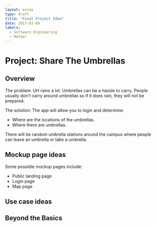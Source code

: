 ```yaml
---
layout: essay
type: draft
title: "Final Project Idea"
date: 2017-03-09
labels:
  - Software Engineering
  - Meteor
---
```


<!-- This essay was collaboratively written by Kelly Lee and Dan Li. -->

# Project: Share The Umbrellas

## Overview

The problem: UH rains a lot. Umbrellas can be a hassle to carry. People usually don't carry around umbrellas so if it does rain, they will not be prepared.

The solution: The app will allow you to login and determine:
<ul>
  <li>Where are the locations of the umbrellas.</li>
  <li>Where there are umbrellas.</li>
</ul>

There will be random umbrella stations around the campus where people can leave an umbrella or take a umbrella.


## Mockup page ideas
Some possible mockup pages include:
<ul>
  <li>Public landing page</li>
  <li>Login page</li>
  <li>Map page</li>
</ul>


## Use case ideas



## Beyond the Basics
